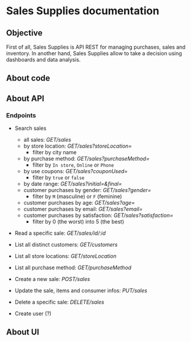 # Sales Supplies documentation

## Objective
First of all, Sales Supplies is API REST for managing purchases, sales and inventory. In another hand, Sales Supplies allow to take a decision using dashboards and data analysis.

## About code

## About API
### Endpoints

- Search sales
    - all sales: *GET/sales*
    - by store location: *GET/sales?storeLocation=<city>*
        - filter by city name
    - by purchase method: *GET/sales?purchaseMethod=<method>*
        - filter by `In store`, `Online` or `Phone`
    - by use coupons: *GET/sales?couponUsed=<boolean>*
        - filter by `true` or `false`
    - by date range: *GET/sales?initial=<date>&final=<date>*
    - customer purchases by gender: *GET/sales?gender=<gender>*
        - filter by `M` (masculine) or `F` (feminine)
    - customer purchases by age: *GET/sales?age=<age>*
    - customer purchases by email: *GET/sales?email=<email>*
    - customer purchases by satisfaction: *GET/sales?satisfaction=<level>*
        - filter by 0 (the worst) into 5 (the best)
    
    
- Read a specific sale: *GET/sales/id/:id*

- List all distinct customers: *GET/customers*

- List all store locations: *GET/storeLocation*
    
- List all purchase method: *GET/purchaseMethod*

- Create a new sale: *POST/sales*

- Update the sale, items and consumer infos: *PUT/sales*
    
- Delete a specific sale: *DELETE/sales*

- Create user (?)

## About UI

